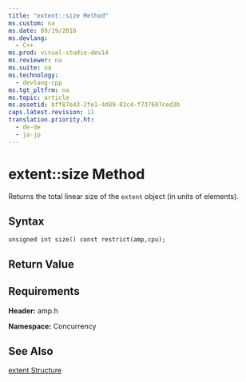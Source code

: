 ```yaml
---
title: "extent::size Method"
ms.custom: na
ms.date: 09/19/2016
ms.devlang: 
  - C++
ms.prod: visual-studio-dev14
ms.reviewer: na
ms.suite: na
ms.technology: 
  - devlang-cpp
ms.tgt_pltfrm: na
ms.topic: article
ms.assetid: bff87e43-2fe1-4d89-83c4-f737607ced3b
caps.latest.revision: 11
translation.priority.ht: 
  - de-de
  - ja-jp
---
```

# extent::size Method
Returns the total linear size of the `extent` object (in units of elements).  
  
## Syntax  
  
```  
unsigned int size() const restrict(amp,cpu);  
```  
  
## Return Value  
  
## Requirements  
 **Header:** amp.h  
  
 **Namespace:** Concurrency  
  
## See Also  
 [extent Structure](../vs140/extent-Class--C---AMP-.md)